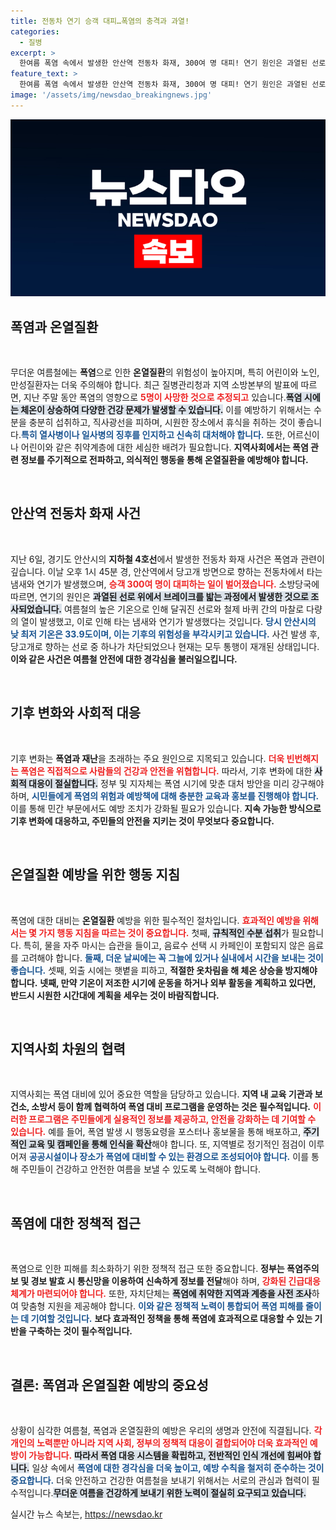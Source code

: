 ```yaml
---
title: 전동차 연기 승객 대피…폭염의 충격과 과열!
categories:
  - 질병
excerpt: >
  한여름 폭염 속에서 발생한 안산역 전동차 화재, 300여 명 대피! 연기 원인은 과열된 선로와 마찰로 밝혀져. 열차 안전 상황 점검 중, 무더위 속 여러분의 주의가 필요합니다. 클릭해 자세한 내용을 알아보세요!
feature_text: >
  한여름 폭염 속에서 발생한 안산역 전동차 화재, 300여 명 대피! 연기 원인은 과열된 선로와 마찰로 밝혀져. 열차 안전 상황 점검 중, 무더위 속 여러분의 주의가 필요합니다. 클릭해 자세한 내용을 알아보세요!
image: '/assets/img/newsdao_breakingnews.jpg'
---
```


<p><img src="/assets/img/newsdao_breakingnews.jpg" alt="cryptoinkorea 속보" /></p>

<h2 data-ke-size="size26">폭염과 온열질환</h2>

<p data-ke-size="size16">&nbsp;</p>

<p>무더운 여름철에는 <b>폭염</b>으로 인한 <b>온열질환</b>의 위험성이 높아지며, 특히 어린이와 노인, 만성질환자는 더욱 주의해야 합니다. 최근 질병관리청과 지역 소방본부의 발표에 따르면, 지난 주말 동안 폭염의 영향으로 <b><span style="color: #ee2323;">5명이 사망한 것으로 추정되고</span></b> 있습니다.<b><span style="background-color: #21538527;">폭염 시에는 체온이 상승하여 다양한 건강 문제가 발생할 수 있습니다.</span></b> 이를 예방하기 위해서는 수분을 충분히 섭취하고, 직사광선을 피하며, 시원한 장소에서 휴식을 취하는 것이 좋습니다.<b><span style="color: #1a5490;">특히 열사병이나 일사병의 징후를 인지하고 신속히 대처해야 합니다.</span></b> 또한, 어르신이나 어린이와 같은 취약계층에 대한 세심한 배려가 필요합니다. <b>지역사회에서는 폭염 관련 정보를 주기적으로 전파하고, 의식적인 행동을 통해 온열질환을 예방해야 합니다.</b></p>

<p data-ke-size="size16">&nbsp;</p>

<h2 data-ke-size="size26">안산역 전동차 화재 사건</h2>

<p data-ke-size="size16">&nbsp;</p>

<p>지난 6일, 경기도 안산시의 <b>지하철 4호선</b>에서 발생한 전동차 화재 사건은 폭염과 관련이 깊습니다. 이날 오후 1시 45분 경, 안산역에서 당고개 방면으로 향하는 전동차에서 타는 냄새와 연기가 발생했으며, <b><span style="color: #ee2323;">승객 300여 명이 대피하는 일이 벌어졌습니다.</span></b> 소방당국에 따르면, 연기의 원인은 <b><span style="background-color: #21538527;">과열된 선로 위에서 브레이크를 밟는 과정에서 발생한 것으로 조사되었습니다.</span></b> 여름철의 높은 기온으로 인해 달궈진 선로와 철제 바퀴 간의 마찰로 다량의 열이 발생했고, 이로 인해 타는 냄새와 연기가 발생했다는 것입니다. <b><span style="color: #1a5490;">당시 안산시의 낮 최저 기온은 33.9도이며, 이는 기후의 위험성을 부각시키고 있습니다.</span></b> 사건 발생 후, 당고개로 향하는 선로 중 하나가 차단되었으나 현재는 모두 통행이 재개된 상태입니다. <b>이와 같은 사건은 여름철 안전에 대한 경각심을 불러일으킵니다.</b></p>

<p data-ke-size="size16">&nbsp;</p>

<h2 data-ke-size="size26">기후 변화와 사회적 대응</h2>

<p data-ke-size="size16">&nbsp;</p>

<p>기후 변화는 <b>폭염과 재난</b>을 초래하는 주요 원인으로 지목되고 있습니다. <b><span style="color: #ee2323;">더욱 빈번해지는 폭염은 직접적으로 사람들의 건강과 안전을 위협합니다.</span></b> 따라서, 기후 변화에 대한 <b><span style="background-color: #21538527;">사회적 대응이 절실합니다.</span></b> 정부 및 지자체는 폭염 시기에 맞춘 대처 방안을 미리 강구해야 하며, <b><span style="color: #1a5490;">시민들에게 폭염의 위험과 예방책에 대해 충분한 교육과 홍보를 진행해야 합니다.</span></b> 이를 통해 민간 부문에서도 예방 조치가 강화될 필요가 있습니다. <b>지속 가능한 방식으로 기후 변화에 대응하고, 주민들의 안전을 지키는 것이 무엇보다 중요합니다.</b></p>

<p data-ke-size="size16">&nbsp;</p>

<h2 data-ke-size="size26">온열질환 예방을 위한 행동 지침</h2>

<p data-ke-size="size16">&nbsp;</p>

<p>폭염에 대한 대비는 <b>온열질환</b> 예방을 위한 필수적인 절차입니다. <b><span style="color: #ee2323;">효과적인 예방을 위해서는 몇 가지 행동 지침을 따르는 것이 중요합니다.</span></b> 첫째, <b><span style="background-color: #21538527;">규칙적인 수분 섭취</span></b>가 필요합니다. 특히, 물을 자주 마시는 습관을 들이고, 음료수 선택 시 카페인이 포함되지 않은 음료를 고려해야 합니다. <b><span style="color: #1a5490;">둘째, 더운 날씨에는 꼭 그늘에 있거나 실내에서 시간을 보내는 것이 좋습니다.</span></b> 셋째, 외출 시에는 햇볕을 피하고, <b>적절한 옷차림을 해 체온 상승을 방지해야 합니다.</b> <b>넷째, 만약 기온이 저조한 시기에 운동을 하거나 외부 활동을 계획하고 있다면, 반드시 시원한 시간대에 계획을 세우는 것이 바람직합니다.</b></p>

<p data-ke-size="size16">&nbsp;</p>

<h2 data-ke-size="size26">지역사회 차원의 협력</h2>

<p data-ke-size="size16">&nbsp;</p>

<p>지역사회는 폭염 대비에 있어 중요한 역할을 담당하고 있습니다. <b>지역 내 교육 기관과 보건소, 소방서 등이 함께 협력하여 폭염 대비 프로그램을 운영하는 것은 필수적입니다.</b> <b><span style="color: #ee2323;">이러한 프로그램은 주민들에게 실용적인 정보를 제공하고, 안전을 강화하는 데 기여할 수 있습니다.</span></b> 예를 들어, 폭염 발생 시 행동요령을 포스터나 홍보물을 통해 배포하고, <b><span style="background-color: #21538527;">주기적인 교육 및 캠페인을 통해 인식을 확산</span></b>해야 합니다. 또, 지역별로 정기적인 점검이 이루어져 <b><span style="color: #1a5490;">공공시설이나 장소가 폭염에 대비할 수 있는 환경으로 조성되어야 합니다.</span></b> 이를 통해 주민들이 건강하고 안전한 여름을 보낼 수 있도록 노력해야 합니다.</p>

<p data-ke-size="size16">&nbsp;</p>

<h2 data-ke-size="size26">폭염에 대한 정책적 접근</h2>

<p data-ke-size="size16">&nbsp;</p>

<p>폭염으로 인한 피해를 최소화하기 위한 정책적 접근 또한 중요합니다. <b>정부는 폭염주의보 및 경보 발효 시 통신망을 이용하여 신속하게 정보를 전달</b>해야 하며, <b><span style="color: #ee2323;">강화된 긴급대응체계가 마련되어야 합니다.</span></b> 또한, 자치단체는 <b><span style="background-color: #21538527;">폭염에 취약한 지역과 계층을 사전 조사</span></b>하여 맞춤형 지원을 제공해야 합니다. <b><span style="color: #1a5490;">이와 같은 정책적 노력이 통합되어 폭염 피해를 줄이는 데 기여할 것입니다.</span></b> <b>보다 효과적인 정책을 통해 폭염에 효과적으로 대응할 수 있는 기반을 구축하는 것이 필수적입니다.</b></p>

<p data-ke-size="size16">&nbsp;</p>

<h2 data-ke-size="size26">결론: 폭염과 온열질환 예방의 중요성</h2>

<p data-ke-size="size16">&nbsp;</p>

<p>상황이 심각한 여름철, 폭염과 온열질환의 예방은 우리의 생명과 안전에 직결됩니다. <b><span style="color: #ee2323;">각 개인의 노력뿐만 아니라 지역 사회, 정부의 정책적 대응이 결합되어야 더욱 효과적인 예방이 가능합니다.</span></b> <b><span style="background-color: #21538527;">따라서 폭염 대응 시스템을 확립하고, 전반적인 인식 개선에 힘써야 합니다.</span></b> 일상 속에서 <b><span style="color: #1a5490;">폭염에 대한 경각심을 더욱 높이고, 예방 수칙을 철저히 준수하는 것이 중요합니다.</span></b> 더욱 안전하고 건강한 여름철을 보내기 위해서는 서로의 관심과 협력이 필수적입니다.<b><span style="background-color: #21538527;">무더운 여름을 건강하게 보내기 위한 노력이 절실히 요구되고 있습니다.</span></b></p>
실시간 뉴스 속보는, <a href="https://newsdao.kr" rel="dofollow">https://newsdao.kr</a>


